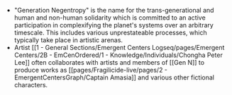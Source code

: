- "Generation Negentropy" is the name for the trans-generational and human and non-human solidarity which is committed to an active participation in complexifying the planet's systems over an arbitrary timescale. This includes various unprestateable processes, which typically take place in artistic arenas.
- Artist [[1 - General Sections/Emergent Centers Logseq/pages/Emergent Centers/2B - EmCenOrdered/1 - Knowledge/Individuals/Chongha Peter Lee]] often collaborates with artists and members of [[Gen N]] to produce works as [[pages/Fragilicide-live/pages/2 - EmergentCentersGraph/Captain Amasia]] and various other fictional characters.